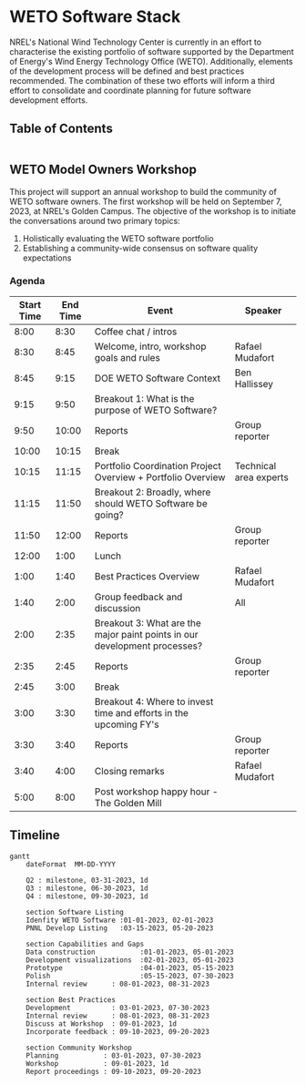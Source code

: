 # WETO Software Stack

NREL's National Wind Technology Center is currently in an effort to characterise the existing
portfolio of software supported by the Department of Energy's Wind Energy Technology Office (WETO).
Additionally, elements of the development process will be defined and best practices recommended.
The combination of these two efforts will inform a third effort to consolidate and coordinate
planning for future software development efforts.

## Table of Contents
```{tableofcontents}
```

## WETO Model Owners Workshop

This project will support an annual workshop to build the community of WETO software
owners. The first workshop will be held on September 7, 2023, at NREL's Golden Campus.
The objective of the workshop is to initiate the conversations around two primary topics:
1. Holistically evaluating the WETO software portfolio
2. Establishing a community-wide consensus on software quality expectations

### Agenda

| Start Time | End Time | Event | Speaker |
| -------- | --------- | ---------- | --------- |
| 8:00 | 8:30 | Coffee chat / intros |     |
| 8:30 | 8:45 | Welcome, intro, workshop goals and rules | Rafael Mudafort |
| 8:45 | 9:15 | DOE WETO Software Context | Ben Hallissey |
| 9:15 | 9:50 | Breakout 1: What is the purpose of WETO Software? |  |
| 9:50 | 10:00 | Reports | Group reporter |
| 10:00 | 10:15 | Break	|  |
| 10:15 | 11:15 | Portfolio Coordination Project Overview + Portfolio Overview | Technical area experts |
| 11:15 | 11:50 | Breakout 2: Broadly, where should WETO Software be going? |  |
| 11:50 | 12:00 | Reports | Group reporter |
| 12:00 | 1:00 | Lunch | |
| 1:00 | 1:40 | Best Practices Overview	| Rafael Mudafort |
| 1:40 | 2:00 | Group feedback and discussion | All |
| 2:00 | 2:35 | Breakout 3: What are the major paint points in our development processes? |  |
| 2:35 | 2:45 | Reports | Group reporter |
| 2:45 | 3:00 | Break | |
| 3:00 | 3:30 | Breakout 4: Where to invest time and efforts in the upcoming FY's |  |
| 3:30 | 3:40 | Reports | Group reporter |
| 3:40 | 4:00 | Closing remarks	| Rafael Mudafort |
| 5:00 | 8:00 | Post workshop happy hour - The Golden Mill	|   |

## Timeline

```{mermaid}
gantt
    dateFormat  MM-DD-YYYY

    Q2 : milestone, 03-31-2023, 1d
    Q3 : milestone, 06-30-2023, 1d
    Q4 : milestone, 09-30-2023, 1d

    section Software Listing
    Idenfity WETO Software :01-01-2023, 02-01-2023
    PNNL Develop Listing   :03-15-2023, 05-20-2023

    section Capabilities and Gaps
    Data construction           :01-01-2023, 05-01-2023
    Development visualizations  :02-01-2023, 05-01-2023
    Prototype                   :04-01-2023, 05-15-2023
    Polish                      :05-15-2023, 07-30-2023
    Internal review      : 08-01-2023, 08-31-2023

    section Best Practices
    Development          : 03-01-2023, 07-30-2023
    Internal review      : 08-01-2023, 08-31-2023
    Discuss at Workshop  : 09-01-2023, 1d
    Incorporate feedback : 09-10-2023, 09-20-2023

    section Community Workshop
    Planning           : 03-01-2023, 07-30-2023
    Workshop           : 09-01-2023, 1d
    Report proceedings : 09-10-2023, 09-20-2023
```

